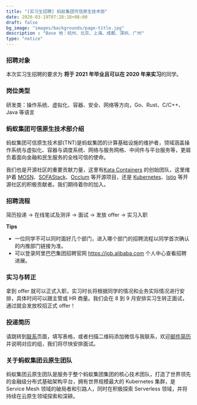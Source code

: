 ```yaml
---
title: "[实习生招聘] 蚂蚁集团可信原生技术部"
date: 2020-03-19T07:28:18+08:00
draft: false
bg_image: "images/backgrounds/page-title.jpg"
description : "Base 地：杭州、北京、上海、成都、深圳、广州"
type: "notice"
---
```


### 招聘对象

本次实习生招聘的要求为 **将于 2021 年毕业且可以在 2020 年来实习**的同学。

### 岗位类型

研发类：操作系统、虚拟化、容器、安全、网络等方向，Go、Rust、C/C++、Java 等语言

### 蚂蚁集团可信原生技术部介绍

蚂蚁集团可信原生技术部(TNT)是蚂蚁集团的计算基础设施的维护者，领域涵盖操作系统与虚拟化、容器与调度系统、网络与服务网格、中间件与平台服务等，更肩负着面向金融和民生服务的全栈可信的使命。

我们也是开源社区的重要贡献力量，这里有[Kata Containers](https://katacontainers.io) 的创始团队，这里维护着 [MOSN](https://mosn.io)、[SOFAStack](https://www.sofastack.tech)、[Occlum](https://occlum.io) 等开源项目，还是 [Kubernetes](https://kubernetes.io)、[Istio](https://istio.io) 等开源社区的积极贡献者。我们期待着你的加入。

### 招聘流程

简历投递 -> 在线笔试及测评 -> 面试 -> 发放 offer -> 实习入职

**Tips**

- 一位同学不可以同时面好几个部门，进入哪个部门的招聘流程以同学首次确认的内推部门链接为准。
- 可以登录阿里巴巴集团招聘官网 <https://job.alibaba.com> 个人中心查看招聘进展。

### 实习与转正

拿到 offer 就可以正式入职，实习时长将根据同学的情况和业务实际情况进行安排，具体时间可以跟主管或 HR 商量。我们会在 8 到 9 月安排实习生转正面试，通过就会发放校招正式 offer！

### 投递简历

请跳转到[联系](/contact/)页面，填写表格，或者扫描二维码添加微信与我联系，欢迎[邮件简历](mailto:jingchao.sjc@antfin.com)并说明对应的组，我们将尽快安排面试。

### 关于蚂蚁集团云原生团队

蚂蚁集团云原生团队是服务于整个蚂蚁集团集团的核心技术团队，打造了世界领先的金融级分布式基础架构平台，拥有世界规模最大的 Kubernetes 集群，是 Service Mesh 领域的破局者和引路人，同时在积极探索 Serverless 领域，并将持续在云原生领域探索和深耕。


